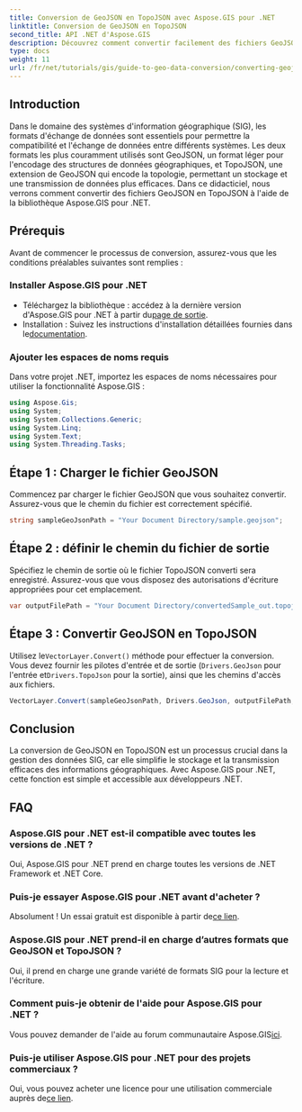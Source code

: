 ```yaml
---
title: Conversion de GeoJSON en TopoJSON avec Aspose.GIS pour .NET
linktitle: Conversion de GeoJSON en TopoJSON
second_title: API .NET d'Aspose.GIS
description: Découvrez comment convertir facilement des fichiers GeoJSON au format TopoJSON à l'aide de la puissante bibliothèque Aspose.GIS pour .NET. Ce didacticiel étape par étape couvre tout, de l'installation à l'exécution.
type: docs
weight: 11
url: /fr/net/tutorials/gis/guide-to-geo-data-conversion/converting-geojson-to-topojson/
---
```

## Introduction

Dans le domaine des systèmes d'information géographique (SIG), les formats d'échange de données sont essentiels pour permettre la compatibilité et l'échange de données entre différents systèmes. Les deux formats les plus couramment utilisés sont GeoJSON, un format léger pour l'encodage des structures de données géographiques, et TopoJSON, une extension de GeoJSON qui encode la topologie, permettant un stockage et une transmission de données plus efficaces. Dans ce didacticiel, nous verrons comment convertir des fichiers GeoJSON en TopoJSON à l'aide de la bibliothèque Aspose.GIS pour .NET.

## Prérequis

Avant de commencer le processus de conversion, assurez-vous que les conditions préalables suivantes sont remplies :

### Installer Aspose.GIS pour .NET

-  Téléchargez la bibliothèque : accédez à la dernière version d'Aspose.GIS pour .NET à partir du[page de sortie](https://releases.aspose.com/gis/net/).
-  Installation : Suivez les instructions d'installation détaillées fournies dans le[documentation](https://reference.aspose.com/gis/net/).

### Ajouter les espaces de noms requis

Dans votre projet .NET, importez les espaces de noms nécessaires pour utiliser la fonctionnalité Aspose.GIS :

```csharp
using Aspose.Gis;
using System;
using System.Collections.Generic;
using System.Linq;
using System.Text;
using System.Threading.Tasks;
```

## Étape 1 : Charger le fichier GeoJSON

Commencez par charger le fichier GeoJSON que vous souhaitez convertir. Assurez-vous que le chemin du fichier est correctement spécifié.

```csharp
string sampleGeoJsonPath = "Your Document Directory/sample.geojson";
```

## Étape 2 : définir le chemin du fichier de sortie

Spécifiez le chemin de sortie où le fichier TopoJSON converti sera enregistré. Assurez-vous que vous disposez des autorisations d'écriture appropriées pour cet emplacement.

```csharp
var outputFilePath = "Your Document Directory/convertedSample_out.topojson";
```

## Étape 3 : Convertir GeoJSON en TopoJSON

 Utilisez le`VectorLayer.Convert()` méthode pour effectuer la conversion. Vous devez fournir les pilotes d'entrée et de sortie (`Drivers.GeoJson` pour l'entrée et`Drivers.TopoJson` pour la sortie), ainsi que les chemins d'accès aux fichiers.

```csharp
VectorLayer.Convert(sampleGeoJsonPath, Drivers.GeoJson, outputFilePath, Drivers.TopoJson);
```

## Conclusion

La conversion de GeoJSON en TopoJSON est un processus crucial dans la gestion des données SIG, car elle simplifie le stockage et la transmission efficaces des informations géographiques. Avec Aspose.GIS pour .NET, cette fonction est simple et accessible aux développeurs .NET.

## FAQ

### Aspose.GIS pour .NET est-il compatible avec toutes les versions de .NET ?

Oui, Aspose.GIS pour .NET prend en charge toutes les versions de .NET Framework et .NET Core.

### Puis-je essayer Aspose.GIS pour .NET avant d'acheter ?

 Absolument ! Un essai gratuit est disponible à partir de[ce lien](https://releases.aspose.com/).

### Aspose.GIS pour .NET prend-il en charge d’autres formats que GeoJSON et TopoJSON ?

Oui, il prend en charge une grande variété de formats SIG pour la lecture et l'écriture.

### Comment puis-je obtenir de l'aide pour Aspose.GIS pour .NET ?

 Vous pouvez demander de l'aide au forum communautaire Aspose.GIS[ici](https://forum.aspose.com/c/gis/33).

### Puis-je utiliser Aspose.GIS pour .NET pour des projets commerciaux ?

 Oui, vous pouvez acheter une licence pour une utilisation commerciale auprès de[ce lien](https://purchase.conholdate.com/buy).